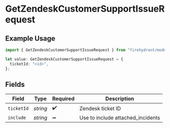 # GetZendeskCustomerSupportIssueRequest

## Example Usage

```typescript
import { GetZendeskCustomerSupportIssueRequest } from "firehydrant/models/operations";

let value: GetZendeskCustomerSupportIssueRequest = {
  ticketId: "<id>",
};
```

## Fields

| Field                             | Type                              | Required                          | Description                       |
| --------------------------------- | --------------------------------- | --------------------------------- | --------------------------------- |
| `ticketId`                        | *string*                          | :heavy_check_mark:                | Zendesk ticket ID                 |
| `include`                         | *string*                          | :heavy_minus_sign:                | Use to include attached_incidents |